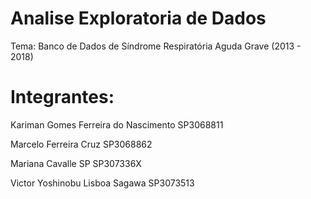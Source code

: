 # Analise Exploratoria de Dados

Tema: Banco de Dados de Síndrome Respiratória Aguda Grave (2013 - 2018)

# Integrantes:

Kariman Gomes Ferreira do Nascimento SP3068811

Marcelo Ferreira Cruz SP3068862

Mariana Cavalle SP SP307336X

Victor Yoshinobu Lisboa Sagawa SP3073513
